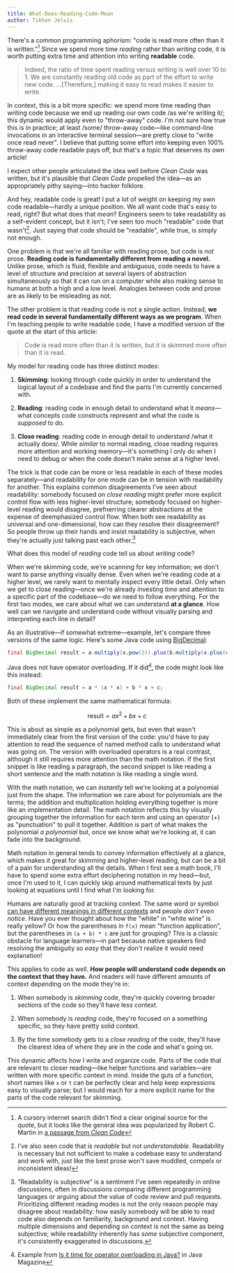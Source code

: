 ```yaml
---
title: What-Does-Reading-Code-Mean
author: Tikhon Jelvis
---
```

There's a common programming aphorism: "code is read more often than it is written."[^quote-origin] Since we spend more time *reading* rather than *writing* code, it is worth putting extra time and attention into writing **readable** code.

[^quote-origin]: A cursory internet search didn't find a clear original source for the quote, but it looks like the general idea was popularized by Robert C. Martin in [a passage from *Clean Code*][clean-code]

  > Indeed, the ratio of time spent reading versus writing is well over 10 to 1. We are constantly reading old code as part of the effort to write new code. ...[Therefore,] making it easy to read makes it easier to write.

  In context, this is a bit more specific: we spend more time reading than writing code because we end up reading our own code /as we're writing it/; this dynamic would apply even to "throw-away" code. I'm not sure how true this is in practice; at least /some/ throw-away code—like command-line invocations in an interactive terminal session—are pretty close to "write once read never". I believe that putting some effort into keeping even 100% throw-away code readable pays off, but that's a topic that deserves its own article!

  I expect other people articulated the idea well before *Clean Code* was written, but it's plausible that *Clean Code* propelled the idea—as an appropriately pithy saying—into hacker folklore.

[clean-code]: https://www.goodreads.com/quotes/835238-indeed-the-ratio-of-time-spent-reading-versus-writing-is


And hey, readable code is great! I put a lot of weight on keeping my own code readable—hardly a unique position. We all want code that's easy to read, right? But what does that *mean*? Engineers seem to take readability as a self-evident concept, but it isn't; I've seen too much "readable" code that wasn't[^understandable-code]. Just saying that code should be "readable", while true, is simply not enough.

[^understandable-code]: I've also seen code that is *readable* but not *understandable*. Readability is necessary but not sufficient to make a codebase easy to underatand and work with, just like the best prose won't save muddled, compelx or inconsistent ideas!


One problem is that we're all familiar with reading prose, but code is *not* prose. **Reading code is fundamentally different from reading a novel.** Unlike prose, which is fluid, flexible and ambiguous, code needs to have a level of structure and precision at several layers of abstraction simultaneously so that it can run on a computer while also making sense to humans at both a high and a low level. Analogies between code and prose are as likely to be misleading as not.

The other problem is that reading code is not a single action. Instead, **we read code in several fundamentally different ways as we program**.  When I'm teaching people to write readable code, I have a modified version of the quote at the start of this article:

> Code is read more often than it is written, but it is skimmed more often than it is read.

<!--more-->

</div>
<div class="content">

My model for reading code has three distinct modes:

  1. **Skimming**: looking through code quickly in order to understand the logical layout of a codebase and find the parts I'm currently concerned with.

  2. **Reading**: reading code in enough detail to understand what it *means*—what concepts code constructs represent and what the code is *supposed* to do.

  3. **Close reading**: reading code in enough detail to understand /what it actually does/. While *similar* to normal reading, close reading requires more attention and working memory—it's something I only do when I need to debug or when the code doesn't make sense at a higher level.

The trick is that code can be more or less readable in each of these modes separately—and readability for one mode can be in tension with readability for another. This explains common disagreements I've seen about readability: somebody focused on *close reading* might prefer more explicit control flow with less higher-level structure; somebody focused on higher-level reading would disagree, prefnerring clearer abstractions at the expense of deemphasized control flow. When both see readability as universal and one-dimensional, how can they resolve their disagreement? So people throw up their hands and insist readability is subjective, when they're actually just talking past each other.[^subjective]

[^subjective]: "Readability is subjective" is a sentiment I've seen repeatedly in online discussions, often in discussions comparing different programming languages or arguing about the value of code review and pull requests. Prioritizing different reading modes is not the only reason people may disagree about readability: how easily somebody will be able to read code also depends on familiarity, background and context. Having multiple dimensions and depending on context is not the same as being subjective; while readability inherently has *some* subjective component, it's consistently exaggerated in discussions.


</div>
<div class="content">

What does this model of *reading* code tell us about *writing* code?

When we're skimming code, we're scanning for key information; we don't want to parse anything visually dense. Even when we're reading code at a higher level, we rarely want to mentally inspect every little detail. Only when we get to close reading—once we're already investing time and attention to a specific part of the codebase—do we need to follow everything. For the first two modes, we care about what we can understand **at a glance**. How well can we navigate and understand code without visually parsing and interpreting each line in detail?

As an illustrative—if somewhat extreme—example, let's compare three versions of the same logic. Here's some Java code using [BigDecimal]:

``` java
final BigDecimal result = a.multiply(x.pow(2)).plus(b.multiply(x.plus(c)));
```

Java does not have operator overloading. If it did[^java-operator-overloading], the code might look like this instead:

``` java
final BigDecimal result = a * (x * x) + b * x + c;
```

Both of these implement the same mathematical formula:

$$
\text{result} = ax^2 + bx + c
$$

This is about as simple as a polynomial gets, but even that wasn't immediately clear from the first version of the code: you'd have to pay attention to read the sequence of named method calls to understand what was going on. The version with overloaded operators is a real contrast, although it still requires more attention than the math notation. If the first snippet is like reading a paragraph, the second snippet is like reading a short sentence and the math notation is like reading a single word.

With the math notation, we can *instantly* tell we're looking at a polynomial just from the shape. The information we care about for polynomials are the terms; the addition and multiplication holding everything together is more like an implementation detail. The math notation reflects this by visually grouping together the information for each term and using an operator (+) as "punctuation" to pull it together. Addition is part of what makes the polynomial *a polynomial* but, once we know what we're looking at, it can fade into the background.

Math notation in general tends to convey information effectively at a glance, which makes it great for skimming and higher-level reading, but can be a bit of a pain for understanding all the details. When I first see a math book, I'll have to spend some extra effort deciphering notation in my head—but, once I'm used to it, I can quickly skip around mathematical texts by just looking at equations until I find what I'm looking for.

[BigDecimal]: https://docs.oracle.com/javase/8/docs/api/java/math/BigDecimal.html

[^java-operator-overloading]: Example from [Is it time for operator overloading in Java?](https://blogs.oracle.com/javamagazine/post/is-it-time-for-operator-overloading-in-java) in
Java Magazine

</div>
<div class="content">

Humans are naturally good at tracking context. The same word or symbol [can have different meanings in different contexts][polysemy] and people *don't even notice*. Have you ever thought about how the "white" in "white wine" is really yellow? Or how the parentheses in `f(x)` mean "function application", but the parentheses in `(a + b) * c` are just for grouping? This is a classic obstacle for language learners—in part because native speakers find resolving the ambiguity *so easy* that they don't realize it would need explanation!

This applies to code as well. **How people will understand code depends on the context that they have.** And readers will have different amounts of context depending on the mode they're in:

  1. When somebody is *skimming* code, they're quickly covering broader sections of the code so they'll have less context.

  2. When somebody is *reading* code, they're focused on a something specific, so they have pretty solid context.

  3. By the time somebody gets to a *close reading* of the code, they'll have the clearest idea of where they are in the code and what's going on.

This dynamic affects how I write and organize code. Parts of the code that are relevant to closer reading—like helper functions and variables—are written with more specific context in mind. Inside the guts of a function, short names like `x` or `t` can be perfectly clear and help keep expressions easy to visually parse; but I would reach for a more explicit name for the parts of the code relevant for skimming.

[polysemy]: https://en.wikipedia.org/wiki/Polysemy
